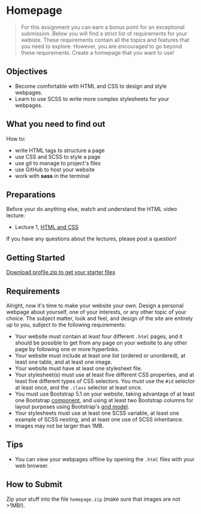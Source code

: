 # Homepage

> For this assignment you can earn a bonus point for an exceptional submission. Below you will find a strict list of requirements for your webiste. These requirements contain all the topics and features that you need to explore. However, you are encouraged to go beyond these requirements. Create a homepage that you want to use!

## Objectives

- Become comfortable with HTML and CSS to design and style webpages.
- Learn to use SCSS to write more complex stylesheets for your webpages.

## What you need to find out

How to:

- write HTML tags to structure a page
- use CSS and SCSS to style a page
- use git to manage to project's files
- use GitHub to host your website
- work with **sass** in the terminal

## Preparations

Before your do anything else, watch and understand the HTML video lecture:

- Lecture 1, [HTML and CSS](/materials/acquisition/html)

If you have any questions about the lectures, please post a question!

## Getting Started

[Download profile.zip to get your starter files](profile.zip)

## Requirements

Alright, now it's time to make your website your own. Design a personal webpage
about yourself, one of your interests, or any other topic of your choice. The
subject matter, look and feel, and design of the site are entirely up to you,
subject to the following requirements:

- Your website must contain at least four different `.html` pages, and it
  should be possible to get from any page on your website to any other page by
  following one or more hyperlinks.
- Your website must include at least one list (ordered or unordered), at least
  one table, and at least one image.
- Your website must have at least one stylesheet file.
- Your stylesheet(s) must use at least five different CSS properties, and at
  least five different types of CSS selectors. You must use the `#id` selector
  at least once, and the `.class` selector at least once.
- You must use Bootstrap 5.1 on your website, taking advantage of at least one
  Bootstrap [component](https://getbootstrap.com/docs/5.1/components/),
  and using at least two Bootstrap columns for layout purposes using
  Bootstrap's [grid model](https://getbootstrap.com/docs/5.1/layout/grid/).
- Your stylesheets must use at least one SCSS variable, at least one example of
  SCSS nesting, and at least one use of SCSS inheritance.
- Images may not be larger than 1MB.

## Tips

- You can view your webpages offline by opening the `.html` files with your web browser.

## How to Submit

Zip your stuff into the file `homepage.zip` (make sure that images are not >1MB!).
